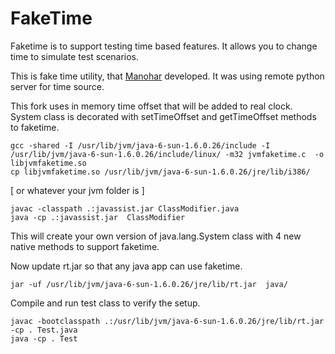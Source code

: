 # FakeTime 
Faketime is to support testing time based features. It allows you to change time to simulate test scenarios.

This is fake time utility, that [Manohar](https://github.com/akula1001) developed. It was using remote python server for time source. 

This fork uses in memory time offset that will be added to real clock. System class is decorated with setTimeOffset and getTimeOffset methods to faketime.

    gcc -shared -I /usr/lib/jvm/java-6-sun-1.6.0.26/include -I /usr/lib/jvm/java-6-sun-1.6.0.26/include/linux/ -m32 jvmfaketime.c  -o libjvmfaketime.so
    cp libjvmfaketime.so /usr/lib/jvm/java-6-sun-1.6.0.26/jre/lib/i386/ 
  [ or whatever your jvm folder is ]

    javac -classpath .:javassist.jar ClassModifier.java 
    java -cp .:javassist.jar  ClassModifier

This will create your own version of java.lang.System class with 4 new native methods to support faketime.

Now update rt.jar so that any java app can use faketime.

    jar -uf /usr/lib/jvm/java-6-sun-1.6.0.26/jre/lib/rt.jar  java/


Compile and run test class to verify the setup.

    javac -bootclasspath .:/usr/lib/jvm/java-6-sun-1.6.0.26/jre/lib/rt.jar -cp . Test.java
    java -cp . Test 


